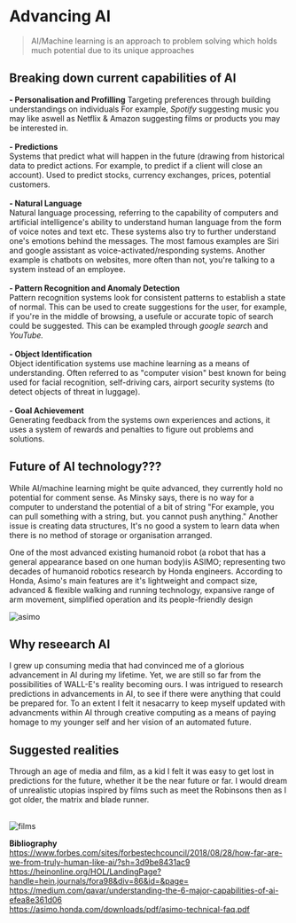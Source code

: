 # Advancing AI

>AI/Machine learning is an approach to problem solving which holds much potential due to its unique approaches 

## Breaking down current capabilities of AI

**- Personalisation and Profilling**
Targeting preferences through building understandings on individuals For example, *Spotify* suggesting music you may like aswell as Netflix & Amazon suggesting films or products you may be interested in. 
<br />
<br />
**- Predictions**
<br />Systems that predict what will happen in the future (drawing from historical data to predict actions. For example, to predict if a client will close an account). Used to predict stocks, currency exchanges, prices, potential customers.
<br />
<br />
**- Natural Language**
<br />Natural language processing, referring to the capability of computers and artificial intelligence's ability to understand human language from the form of voice notes and text etc. These systems also try to further understand one's emotions behind the messages. The most famous examples are Siri and google assistant as voice-activated/responding systems. Another example is chatbots on websites, more often than not, you're talking to a system instead of an employee.
<br />
<br />
**- Pattern Recognition and Anomaly Detection**
<br />Pattern recognition systems look for consistent patterns to establish a state of normal. This can be used to create suggestions for the user, for example, if you're in the middle of browsing, a usefule or accurate topic of search could be suggested. This can be exampled through *google searc*h and *YouTube.*
<br />
<br />
**- Object Identification**
<br />Object identification systems use machine learning as a means of understanding. Often referred to as "computer vision" best known for being used for facial recognition, self-driving cars, airport security systems (to detect objects of threat in luggage).
<br />
<br />
**- Goal Achievement**
<br />Generating feedback from the systems own experiences and actions, it uses a system of rewards and penalties to figure out problems and solutions.

## Future of AI technology???
While AI/machine learning might be quite advanced, they currently hold no potential for comment sense. As Minsky says, there is no way for a computer to understand the potential of a bit of string "For example, you can pull something with a string, but. you cannot push anything." Another issue is creating data structures, It's no good a system to learn data when there is no method of storage or organisation arranged.

One of the most advanced existing humanoid robot (a robot that has a general appearance based on one human body)is ASIMO; representing two decades of humanoid robotics research by Honda engineers. According to Honda, Asimo's main features are it's lightweight and compact size, advanced & flexible walking and running
technology, expansive range of arm movement, simplified operation and its people-friendly design
<br />

![asimo](https://user-images.githubusercontent.com/95056286/143556578-1a5fe813-25ee-4377-b3ad-a6af6939b5c9.png)


## Why reseearch AI
I grew up consuming media that had convinced me of a glorious advancement in AI during my lifetime. Yet, we are still so far from the possibilities of WALL-E's reality becoming ours. I was intrigued to research predictions in advancements in AI, to see if there were anything that could be prepared for. To an extent I felt it nesacarry to keep myself updated with advancments within AI through creative computing as a means of paying homage to my younger self and her vision of an automated future.

## Suggested realities 
Through an age of media and film, as a kid I felt it was easy to get lost in predictions for the future, whether it be the near future or far. I would dream of unrealistic utopias inspired by films such as meet the Robinsons then as I got older, the matrix and blade runner.<br />
<br />

![films](https://user-images.githubusercontent.com/95056286/143556149-1521ef27-44ac-48be-8db2-0224f3068ac1.png)

**Bibliography**
<br />https://www.forbes.com/sites/forbestechcouncil/2018/08/28/how-far-are-we-from-truly-human-like-ai/?sh=3d9be8431ac9
<br />https://heinonline.org/HOL/LandingPage?handle=hein.journals/fora98&div=86&id=&page=
<br />https://medium.com/qavar/understanding-the-6-major-capabilities-of-ai-efea8e361d06
<br />https://asimo.honda.com/downloads/pdf/asimo-technical-faq.pdf
